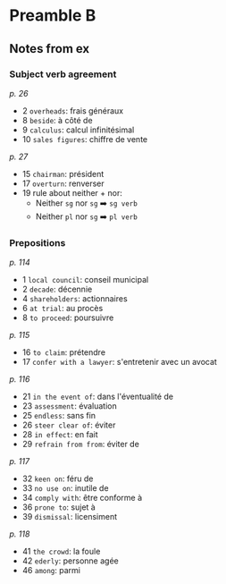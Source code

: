 # Preamble B

## Notes from ex

### Subject verb agreement

_p. 26_

- 2 `overheads`: frais généraux
- 8 `beside`: à côté de
- 9 `calculus`: calcul infinitésimal
- 10 `sales figures`: chiffre de vente

_p. 27_

- 15 `chairman`: président
- 17 `overturn`: renverser
- 19 rule about neither + nor:
  - Neither `sg` nor `sg` :arrow_right: `sg verb`
  - Neither `pl` nor `sg` :arrow_right: `pl verb`

### Prepositions

_p. 114_

- 1 `local council`: conseil municipal
- 2 `decade`: décennie
- 4 `shareholders`: actionnaires
- 6 `at trial`: au procès
- 8 `to proceed`: poursuivre

_p. 115_

- 16 `to claim`: prétendre
- 17 `confer with a lawyer`: s'entretenir avec un avocat

_p. 116_

- 21 `in the event of`: dans l'éventualité de
- 23 `assessment`: évaluation
- 25 `endless`: sans fin
- 26 `steer clear of`: éviter
- 28 `in effect`: en fait
- 29 `refrain from from`: éviter de

_p. 117_

- 32 `keen on`: féru de
- 33 `no use on`: inutile de
- 34 `comply with`: être conforme à
- 36 `prone to`: sujet à
- 39 `dismissal`: licensiment

_p. 118_

- 41 `the crowd`: la foule
- 42 `ederly`: personne agée
- 46 `among`: parmi
